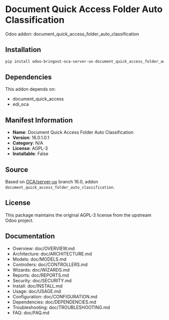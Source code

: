 # Document Quick Access Folder Auto Classification

Odoo addon: document_quick_access_folder_auto_classification

## Installation

```bash
pip install odoo-bringout-oca-server-ux-document_quick_access_folder_auto_classification
```

## Dependencies

This addon depends on:
- document_quick_access
- edi_oca

## Manifest Information

- **Name**: Document Quick Access Folder Auto Classification
- **Version**: 16.0.1.0.1
- **Category**: N/A
- **License**: AGPL-3
- **Installable**: False

## Source

Based on [OCA/server-ux](https://github.com/OCA/server-ux) branch 16.0, addon `document_quick_access_folder_auto_classification`.

## License

This package maintains the original AGPL-3 license from the upstream Odoo project.

## Documentation

- Overview: doc/OVERVIEW.md
- Architecture: doc/ARCHITECTURE.md
- Models: doc/MODELS.md
- Controllers: doc/CONTROLLERS.md
- Wizards: doc/WIZARDS.md
- Reports: doc/REPORTS.md
- Security: doc/SECURITY.md
- Install: doc/INSTALL.md
- Usage: doc/USAGE.md
- Configuration: doc/CONFIGURATION.md
- Dependencies: doc/DEPENDENCIES.md
- Troubleshooting: doc/TROUBLESHOOTING.md
- FAQ: doc/FAQ.md
